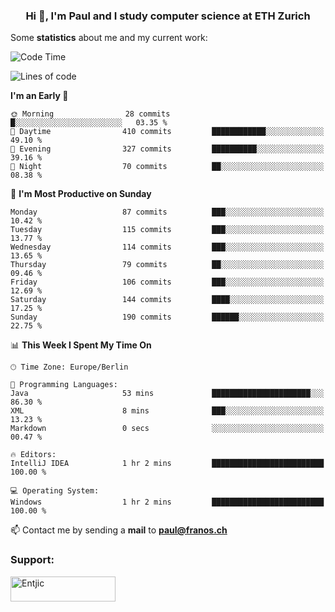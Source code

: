 <h3 align="center">Hi 👋, I'm Paul and I study computer science at ETH Zurich</h3>


Some **statistics** about me and my current work:

<!--START_SECTION:waka-->
![Code Time](http://img.shields.io/badge/Code%20Time-1%2C278%20hrs%2042%20mins-blue)

![Lines of code](https://img.shields.io/badge/From%20Hello%20World%20I%27ve%20Written-1.8%20million%20lines%20of%20code-blue)

**I'm an Early 🐤** 

```text
🌞 Morning                28 commits          █░░░░░░░░░░░░░░░░░░░░░░░░   03.35 % 
🌆 Daytime                410 commits         ████████████░░░░░░░░░░░░░   49.10 % 
🌃 Evening                327 commits         ██████████░░░░░░░░░░░░░░░   39.16 % 
🌙 Night                  70 commits          ██░░░░░░░░░░░░░░░░░░░░░░░   08.38 % 
```
📅 **I'm Most Productive on Sunday** 

```text
Monday                   87 commits          ███░░░░░░░░░░░░░░░░░░░░░░   10.42 % 
Tuesday                  115 commits         ███░░░░░░░░░░░░░░░░░░░░░░   13.77 % 
Wednesday                114 commits         ███░░░░░░░░░░░░░░░░░░░░░░   13.65 % 
Thursday                 79 commits          ██░░░░░░░░░░░░░░░░░░░░░░░   09.46 % 
Friday                   106 commits         ███░░░░░░░░░░░░░░░░░░░░░░   12.69 % 
Saturday                 144 commits         ████░░░░░░░░░░░░░░░░░░░░░   17.25 % 
Sunday                   190 commits         ██████░░░░░░░░░░░░░░░░░░░   22.75 % 
```


📊 **This Week I Spent My Time On** 

```text
🕑︎ Time Zone: Europe/Berlin

💬 Programming Languages: 
Java                     53 mins             ██████████████████████░░░   86.30 % 
XML                      8 mins              ███░░░░░░░░░░░░░░░░░░░░░░   13.23 % 
Markdown                 0 secs              ░░░░░░░░░░░░░░░░░░░░░░░░░   00.47 % 

🔥 Editors: 
IntelliJ IDEA            1 hr 2 mins         █████████████████████████   100.00 % 

💻 Operating System: 
Windows                  1 hr 2 mins         █████████████████████████   100.00 % 
```


<!--END_SECTION:waka-->

📫 Contact me by sending a **mail** to **paul@franos.ch**

<h3 align="left">Support:</h3>
<p><a href="https://ko-fi.com/Entjic"> <img align="left" src="https://cdn.ko-fi.com/cdn/kofi3.png?v=3" height="40" width="168" alt="Entjic" /></a></p>
